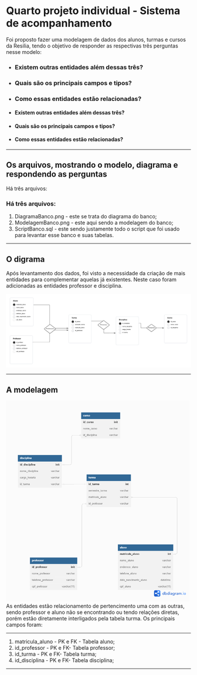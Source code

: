 # Quarto projeto individual - Sistema de acompanhamento
Foi proposto fazer uma modelagem de dados dos alunos, turmas e cursos da Resilia, tendo o objetivo de responder as respectivas três perguntas nesse modelo:
- <h3> Existem outras entidades além dessas três? </h3>
- <h3> Quais são os principais campos e tipos? </h3>
- <h3> Como essas entidades estão relacionadas? </h3>
- <h4> Existem outras entidades além dessas três? </h4>
- <h4> Quais são os principais campos e tipos? </h4>
- <h4> Como essas entidades estão relacionadas? </h4>

<hr>

## Os arquivos, mostrando o modelo, diagrama e respondendo as perguntas
Há três arquivos: 

<h3> Há três arquivos: </h3>
<ol> 
<li> DiagramaBanco.png - este se trata do diagrama do banco;</li>
<li> ModelagemBanco.png - este aqui sendo a modelagem do banco;</li>
<li> ScriptBanco.sql - este sendo justamente todo o script que foi usado para levantar esse banco e suas tabelas.</li>
</ol>
<hr>

## O digrama

Após levantamento dos dados, foi visto a necessidade da criação de mais entidades para complementar aquelas já existentes. Neste caso foram adicionadas as entidades professor e disciplina.

<img src="/DiagramaBanco.png" width="800px"/>
<hr>

## A modelagem 

<img src="/ModelagemBanco.png" width="500px"/>
As entidades estão relacionamento de pertencimento uma com as outras, sendo professor e aluno não se encontrando ou tendo relações diretas, porém estão diretamente interligados pela tabela turma.
Os principais campos foram:
<hr>
<ol> 
<li> matricula_aluno - PK e FK - Tabela aluno;</li>
<li> id_professor - PK e FK- Tabela professor;</li>
<li> id_turma - PK e FK- Tabela turma;</li>
<li> id_disciplina - PK e FK- Tabela disciplina;</li>
<li< id_curso - PK e FK- Tabela curso.</li>
</ol>
<hr>
<br>

